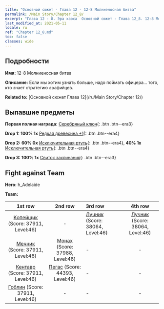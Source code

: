 ```yaml
---
title: "Основной сюжет - Глава 12 - 12-8 Молниеносная битва"
permalink: /Main Story/Chapter 12_8/
excerpt: "Глава 12 - 8. Эра хаоса  Основной сюжет - Глава 12_8. 12-8 Молниеносная битва"
last_modified_at: 2021-05-11
locale: ru
ref: "Chapter 12_8.md"
toc: false
classes: wide
---
```


## Подробности

 **Имя:** 12-8 Молниеносная битва

 **Описание:** Если мы хотим узнать больше, надо поймать офицера... того, кто знает стратегию эрафийцев.

 **Related to:** [Основной сюжет Глава 12](/ru/Main Story/Chapter 12/)

## Выпавшие предметы

 **Первая полная награда:** [Серебряный ключ](/ItemsRU/con_693/){: .btn .btn--era3}

 **Drop 1:** **100% 1x** [Редкая древесина +1](/ItemsRU/mat_41/){: .btn .btn--era4}

 **Drop 2:** **60% 0x** [Исключительная ртуть](/ItemsRU/mat_35/){: .btn .btn--era4}, **40% 1x** [Исключительная ртуть](/ItemsRU/mat_35/){: .btn .btn--era4}

 **Drop 3:** **100% 1x** [Свиток заклинания](/ItemsRU/con_694/){: .btn .btn--era3}


## Fight against Team
 **Hero:** h_Adelaide

 **Team:**


  | 1st row | 2nd row | 3rd row | 4th row |
  |:----:|:----:|:----|:----:|
  | [Копейщик](/ru/units/Pikeman/) (Score: 37911, Level:46)  | - | [Лучник](/ru/units/Marksman/) (Score: 38064, Level:46)  | [Лучник](/ru/units/Marksman/) (Score: 38064, Level:46)  |
  | [Мечник](/ru/units/Swordsman/) (Score: 37911, Level:46)  | [Монах](/ru/units/Monk/) (Score: 37988, Level:46)  | - | - |
  | [Кентавр](/ru/units/Centaur/) (Score: 37911, Level:46)  | [Пегас](/ru/units/Pegasus/) (Score: 44393, Level:46)  | - | - |
  | [Гоблин](/ru/units/Goblin/) (Score: 37911, Level:46)  | - | - | - |


